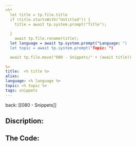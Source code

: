 ```yaml
---
<%*
  let title = tp.file.title
  if (title.startsWith("Untitled")) {
    title = await tp.system.prompt("Title");
    
  } 
	await tp.file.rename(title);
  let language = await tp.system.prompt("Language: ")
  let topic = await tp.system.prompt("Topic: ")

  await tp.file.move("080 - Snippets/" + (await title))
  
%>
title:  <% title %>
alias:
language: <% language %>
topic: <% topic %>
tags: snippets
---
```


back: [[080 - Snippets]]


## Discription: 





## The Code: 

```

```
